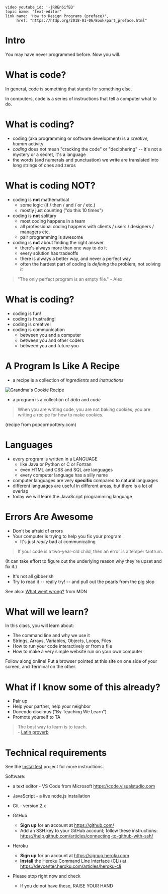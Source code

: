     video youtube_id: '-jRREn6ifEQ'
    topic name: "text-editor"
    link name: 'How to Design Programs (preface)',
         href: "https://htdp.org/2018-01-06/Book/part_preface.html"

# Intro

You may have never programmed before. Now you will.

# What is code?

In general, code is something that stands for something else.

In computers, code is a series of instructions that tell a computer what to do.

# What is coding?

* coding (aka programming or software development) is a *creative, human* activity
* *coding* does not mean "cracking the code" or "deciphering" -- it's not a mystery or a secret, it's a language
* the words (and numerals and punctuation) we write are translated into long strings of ones and zeros

# What is coding NOT?

* coding is **not** mathematical
  * some logic (if / then / and / or / etc.)
  * mostly just counting ("do this 10 times")
* coding is **not** solitary
  * most coding happens in a team
  * all professional coding happens with clients / users / designers / managers etc.
  * pair programming is awesome
* coding is **not** about finding the right answer
  * there's always more than one way to do it
  * every solution has tradeoffs
  * there is always a better way, and never a perfect way
  * often the hardest part of coding is *defining* the problem, not solving it

> "The only perfect program is an empty file." - Alex

# What is coding?

* coding is fun!
* coding is frustrating!
* coding is creative!
* coding is communication
  * between you and a computer
  * between you and other coders
  * between you and future you

# A Program Is Like A Recipe

* a recipe is a collection of *ingredients* and *instructions*

![Grandma's Cookie Recipe](/images/cookie-recipe.gif)

* a program is a collection of *data* and *code*

> When you are writing code, you are not baking cookies, you are writing a recipe for how to make cookies.

(recipe from popcornpottery.com)

# Languages

* every program is written in a LANGUAGE
  * like Java or Python or C or Fortran
  * even HTML and CSS and SQL are languages
  * every computer language has a silly name
* computer languages are very **specific** compared to natural languages
* different languages are useful in different areas, but there is a lot of overlap
* today we will learn the JavaScript programming language

# Errors Are Awesome

* Don't be afraid of errors
* Your computer is trying to help you fix your program
  * It's just *really* bad at communicating

> If your code is a two-year-old child, then an error is a temper tantrum.

(It can take effort to figure out the underlying reason why they're upset and fix it.)

* It's not all gibberish
* Try to read it -- really try! -- and pull out the pearls from the pig slop

See also: [What went wrong?](https://developer.mozilla.org/en-US/docs/Learn/JavaScript/First_steps/What_went_wrong) from MDN

# What will we learn?

In this class, you will learn about:

*  The command line and why we use it
*  Strings, Arrays, Variables, Objects, Loops, Files
*  How to run your code interactively or from a file
*  How to make a very simple website run on your own computer

Follow along online! Put a browser pointed at this site on one side of your screen, and Terminal on the other.

# What if I know some of this already?

* Pair up
* Help your partner, help your neighbor
* Docendo discimus ("By Teaching We Learn")
* Promote yourself to TA

> The best way to learn is to teach. <br>- [Latin proverb](https://en.wikipedia.org/wiki/Docendo_discimus)

# Technical requirements

See the [Installfest](/projects/installfest) project for more instructions.

Software:

* a text editor - VS Code from Microsoft <https://code.visualstudio.com>
* JavaScript - a live node.js installation
* Git - version 2.x
* GitHub 
  * **Sign up** for an account at <https://github.com/>
  * Add an SSH key to your GitHub account; follow these instructions: <https://help.github.com/articles/connecting-to-github-with-ssh/>
* Heroku
  * **Sign up** for an account at <https://signup.heroku.com>
  * **Install** the Heroku Command Line Interface (CLI) at <https://devcenter.heroku.com/articles/heroku-cli>

* Please stop right now and check
  * If you do not have these, RAISE YOUR HAND
